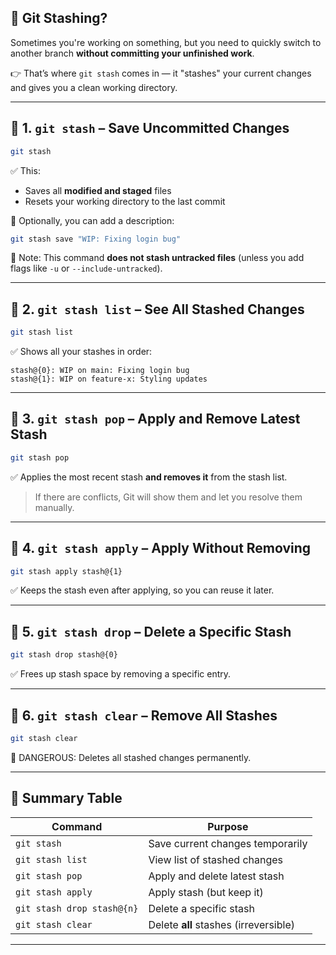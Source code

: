 ## 🎒 Git Stashing?

Sometimes you're working on something, but you need to quickly switch to another branch **without committing your unfinished work**.

👉 That’s where `git stash` comes in — it "stashes" your current changes and gives you a clean working directory.

---

## 🔹 1. `git stash` – **Save Uncommitted Changes**

```bash
git stash
```

✅ This:

* Saves all **modified and staged** files
* Resets your working directory to the last commit

🔧 Optionally, you can add a description:

```bash
git stash save "WIP: Fixing login bug"
```

🧠 Note: This command **does not stash untracked files** (unless you add flags like `-u` or `--include-untracked`).

---

## 🔹 2. `git stash list` – **See All Stashed Changes**

```bash
git stash list
```

✅ Shows all your stashes in order:

```
stash@{0}: WIP on main: Fixing login bug
stash@{1}: WIP on feature-x: Styling updates
```

---

## 🔹 3. `git stash pop` – **Apply and Remove Latest Stash**

```bash
git stash pop
```

✅ Applies the most recent stash **and removes it** from the stash list.

> If there are conflicts, Git will show them and let you resolve them manually.

---

## 🔹 4. `git stash apply` – **Apply Without Removing**

```bash
git stash apply stash@{1}
```

✅ Keeps the stash even after applying, so you can reuse it later.

---

## 🔹 5. `git stash drop` – **Delete a Specific Stash**

```bash
git stash drop stash@{0}
```

✅ Frees up stash space by removing a specific entry.

---

## 🔹 6. `git stash clear` – **Remove All Stashes**

```bash
git stash clear
```

🚨 DANGEROUS: Deletes all stashed changes permanently.

---

## 📝 Summary Table

| Command                    | Purpose                               |
| -------------------------- | ------------------------------------- |
| `git stash`                | Save current changes temporarily      |
| `git stash list`           | View list of stashed changes          |
| `git stash pop`            | Apply and delete latest stash         |
| `git stash apply`          | Apply stash (but keep it)             |
| `git stash drop stash@{n}` | Delete a specific stash               |
| `git stash clear`          | Delete **all** stashes (irreversible) |

---

